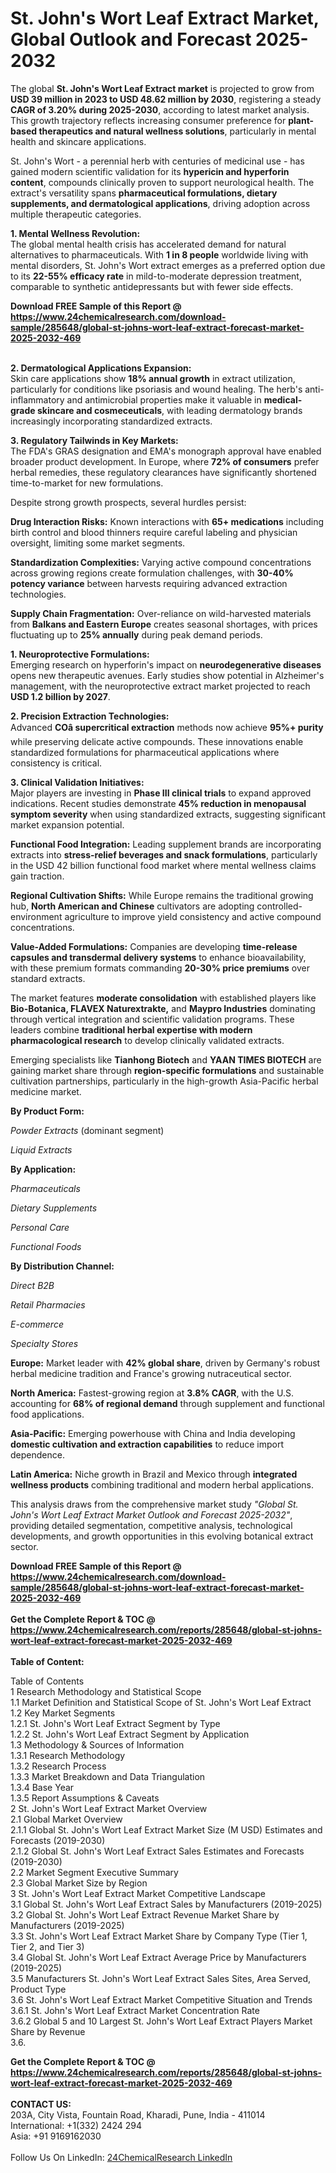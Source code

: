 <h1>St. John's Wort Leaf Extract Market, Global Outlook and Forecast 2025-2032</h1><p>The global <strong>St. John's Wort Leaf Extract market</strong> is projected to grow from <strong>USD 39 million in 2023 to USD 48.62 million by 2030</strong>, registering a steady <strong>CAGR of 3.20% during 2025-2030</strong>, according to latest market analysis. This growth trajectory reflects increasing consumer preference for <strong>plant-based therapeutics and natural wellness solutions</strong>, particularly in mental health and skincare applications.</p><p>St. John's Wort - a perennial herb with centuries of medicinal use - has gained modern scientific validation for its <strong>hypericin and hyperforin content</strong>, compounds clinically proven to support neurological health. The extract's versatility spans <strong>pharmaceutical formulations, dietary supplements, and dermatological applications</strong>, driving adoption across multiple therapeutic categories.</p><p><strong>1. Mental Wellness Revolution:</strong><br>
The global mental health crisis has accelerated demand for natural alternatives to pharmaceuticals. With <strong>1 in 8 people</strong> worldwide living with mental disorders, St. John's Wort extract emerges as a preferred option due to its <strong>22-55% efficacy rate</strong> in mild-to-moderate depression treatment, comparable to synthetic antidepressants but with fewer side effects.</p><div><b>Download FREE Sample of this Report @ 
            <a href="https://www.24chemicalresearch.com/download-sample/285648/global-st-johns-wort-leaf-extract-forecast-market-2025-2032-469">
            https://www.24chemicalresearch.com/download-sample/285648/global-st-johns-wort-leaf-extract-forecast-market-2025-2032-469</a></b></div><br><p><strong>2. Dermatological Applications Expansion:</strong><br>
Skin care applications show <strong>18% annual growth</strong> in extract utilization, particularly for conditions like psoriasis and wound healing. The herb's anti-inflammatory and antimicrobial properties make it valuable in <strong>medical-grade skincare and cosmeceuticals</strong>, with leading dermatology brands increasingly incorporating standardized extracts.</p><p><strong>3. Regulatory Tailwinds in Key Markets:</strong><br>
The FDA's GRAS designation and EMA's monograph approval have enabled broader product development. In Europe, where <strong>72% of consumers</strong> prefer herbal remedies, these regulatory clearances have significantly shortened time-to-market for new formulations.</p><p>Despite strong growth prospects, several hurdles persist:</p><p><strong>Drug Interaction Risks:</strong> Known interactions with <strong>65+ medications</strong> including birth control and blood thinners require careful labeling and physician oversight, limiting some market segments.</p><p><strong>Standardization Complexities:</strong> Varying active compound concentrations across growing regions create formulation challenges, with <strong>30-40% potency variance</strong> between harvests requiring advanced extraction technologies.</p><p><strong>Supply Chain Fragmentation:</strong> Over-reliance on wild-harvested materials from <strong>Balkans and Eastern Europe</strong> creates seasonal shortages, with prices fluctuating up to <strong>25% annually</strong> during peak demand periods.</p><p><strong>1. Neuroprotective Formulations:</strong><br>
Emerging research on hyperforin's impact on <strong>neurodegenerative diseases</strong> opens new therapeutic avenues. Early studies show potential in Alzheimer's management, with the neuroprotective extract market projected to reach <strong>USD 1.2 billion by 2027</strong>.</p><p><strong>2. Precision Extraction Technologies:</strong><br>
Advanced <strong>COâ supercritical extraction</strong> methods now achieve <strong>95%+ purity</strong> while preserving delicate active compounds. These innovations enable standardized formulations for pharmaceutical applications where consistency is critical.</p><p><strong>3. Clinical Validation Initiatives:</strong><br>
Major players are investing in <strong>Phase III clinical trials</strong> to expand approved indications. Recent studies demonstrate <strong>45% reduction in menopausal symptom severity</strong> when using standardized extracts, suggesting significant market expansion potential.</p><p><strong>Functional Food Integration:</strong> Leading supplement brands are incorporating extracts into <strong>stress-relief beverages and snack formulations</strong>, particularly in the USD 42 billion functional food market where mental wellness claims gain traction.</p><p><strong>Regional Cultivation Shifts:</strong> While Europe remains the traditional growing hub, <strong>North American and Chinese</strong> cultivators are adopting controlled-environment agriculture to improve yield consistency and active compound concentrations.</p><p><strong>Value-Added Formulations:</strong> Companies are developing <strong>time-release capsules and transdermal delivery systems</strong> to enhance bioavailability, with these premium formats commanding <strong>20-30% price premiums</strong> over standard extracts.</p><p>The market features <strong>moderate consolidation</strong> with established players like <strong>Bio-Botanica, FLAVEX Naturextrakte,</strong> and <strong>Maypro Industries</strong> dominating through vertical integration and scientific validation programs. These leaders combine <strong>traditional herbal expertise with modern pharmacological research</strong> to develop clinically validated extracts.</p><p>Emerging specialists like <strong>Tianhong Biotech</strong> and <strong>YAAN TIMES BIOTECH</strong> are gaining market share through <strong>region-specific formulations</strong> and sustainable cultivation partnerships, particularly in the high-growth Asia-Pacific herbal medicine market.</p><p><strong>By Product Form:</strong></p><p><em>Powder Extracts</em> (dominant segment)</p><p><em>Liquid Extracts</em></p><p><strong>By Application:</strong></p><p><em>Pharmaceuticals</em></p><p><em>Dietary Supplements</em></p><p><em>Personal Care</em></p><p><em>Functional Foods</em></p><p><strong>By Distribution Channel:</strong></p><p><em>Direct B2B</em></p><p><em>Retail Pharmacies</em></p><p><em>E-commerce</em></p><p><em>Specialty Stores</em></p><p><strong>Europe:</strong> Market leader with <strong>42% global share</strong>, driven by Germany's robust herbal medicine tradition and France's growing nutraceutical sector.</p><p><strong>North America:</strong> Fastest-growing region at <strong>3.8% CAGR</strong>, with the U.S. accounting for <strong>68% of regional demand</strong> through supplement and functional food applications.</p><p><strong>Asia-Pacific:</strong> Emerging powerhouse with China and India developing <strong>domestic cultivation and extraction capabilities</strong> to reduce import dependence.</p><p><strong>Latin America:</strong> Niche growth in Brazil and Mexico through <strong>integrated wellness products</strong> combining traditional and modern herbal applications.</p><p>This analysis draws from the comprehensive market study <em>"Global St. John's Wort Leaf Extract Market Outlook and Forecast 2025-2032"</em>, providing detailed segmentation, competitive analysis, technological developments, and growth opportunities in this evolving botanical extract sector.</p><div><b>Download FREE Sample of this Report @ 
            <a href="https://www.24chemicalresearch.com/download-sample/285648/global-st-johns-wort-leaf-extract-forecast-market-2025-2032-469">
            https://www.24chemicalresearch.com/download-sample/285648/global-st-johns-wort-leaf-extract-forecast-market-2025-2032-469</a></b></div><br><div><b>Get the Complete Report & TOC @ 
            <a href="https://www.24chemicalresearch.com/reports/285648/global-st-johns-wort-leaf-extract-forecast-market-2025-2032-469">
            https://www.24chemicalresearch.com/reports/285648/global-st-johns-wort-leaf-extract-forecast-market-2025-2032-469</a></b></div><br>
            <b>Table of Content:</b><p>Table of Contents<br />
1 Research Methodology and Statistical Scope<br />
1.1 Market Definition and Statistical Scope of St. John's Wort Leaf Extract<br />
1.2 Key Market Segments<br />
1.2.1 St. John's Wort Leaf Extract Segment by Type<br />
1.2.2 St. John's Wort Leaf Extract Segment by Application<br />
1.3 Methodology & Sources of Information<br />
1.3.1 Research Methodology<br />
1.3.2 Research Process<br />
1.3.3 Market Breakdown and Data Triangulation<br />
1.3.4 Base Year<br />
1.3.5 Report Assumptions & Caveats<br />
2 St. John's Wort Leaf Extract Market Overview<br />
2.1 Global Market Overview<br />
2.1.1 Global St. John's Wort Leaf Extract Market Size (M USD) Estimates and Forecasts (2019-2030)<br />
2.1.2 Global St. John's Wort Leaf Extract Sales Estimates and Forecasts (2019-2030)<br />
2.2 Market Segment Executive Summary<br />
2.3 Global Market Size by Region<br />
3 St. John's Wort Leaf Extract Market Competitive Landscape<br />
3.1 Global St. John's Wort Leaf Extract Sales by Manufacturers (2019-2025)<br />
3.2 Global St. John's Wort Leaf Extract Revenue Market Share by Manufacturers (2019-2025)<br />
3.3 St. John's Wort Leaf Extract Market Share by Company Type (Tier 1, Tier 2, and Tier 3)<br />
3.4 Global St. John's Wort Leaf Extract Average Price by Manufacturers (2019-2025)<br />
3.5 Manufacturers St. John's Wort Leaf Extract Sales Sites, Area Served, Product Type<br />
3.6 St. John's Wort Leaf Extract Market Competitive Situation and Trends<br />
3.6.1 St. John's Wort Leaf Extract Market Concentration Rate<br />
3.6.2 Global 5 and 10 Largest St. John's Wort Leaf Extract Players Market Share by Revenue<br />
3.6.</p><div><b>Get the Complete Report & TOC @ 
            <a href="https://www.24chemicalresearch.com/reports/285648/global-st-johns-wort-leaf-extract-forecast-market-2025-2032-469">
            https://www.24chemicalresearch.com/reports/285648/global-st-johns-wort-leaf-extract-forecast-market-2025-2032-469</a></b></div><br><b>CONTACT US:</b><br>
            203A, City Vista, Fountain Road, Kharadi, Pune, India - 411014<br>
            International: +1(332) 2424 294<br>
            Asia: +91 9169162030 <br><br>
            Follow Us On LinkedIn: <a href="https://www.linkedin.com/company/24chemicalresearch/">24ChemicalResearch LinkedIn</a>